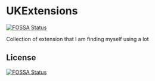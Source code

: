 # UKExtensions
[![FOSSA Status](https://app.fossa.io/api/projects/git%2Bgithub.com%2Falokc83%2FUKExtensions.svg?type=shield)](https://app.fossa.io/projects/git%2Bgithub.com%2Falokc83%2FUKExtensions?ref=badge_shield)

Collection of extension that I am finding myself using a lot


## License
[![FOSSA Status](https://app.fossa.io/api/projects/git%2Bgithub.com%2Falokc83%2FUKExtensions.svg?type=large)](https://app.fossa.io/projects/git%2Bgithub.com%2Falokc83%2FUKExtensions?ref=badge_large)